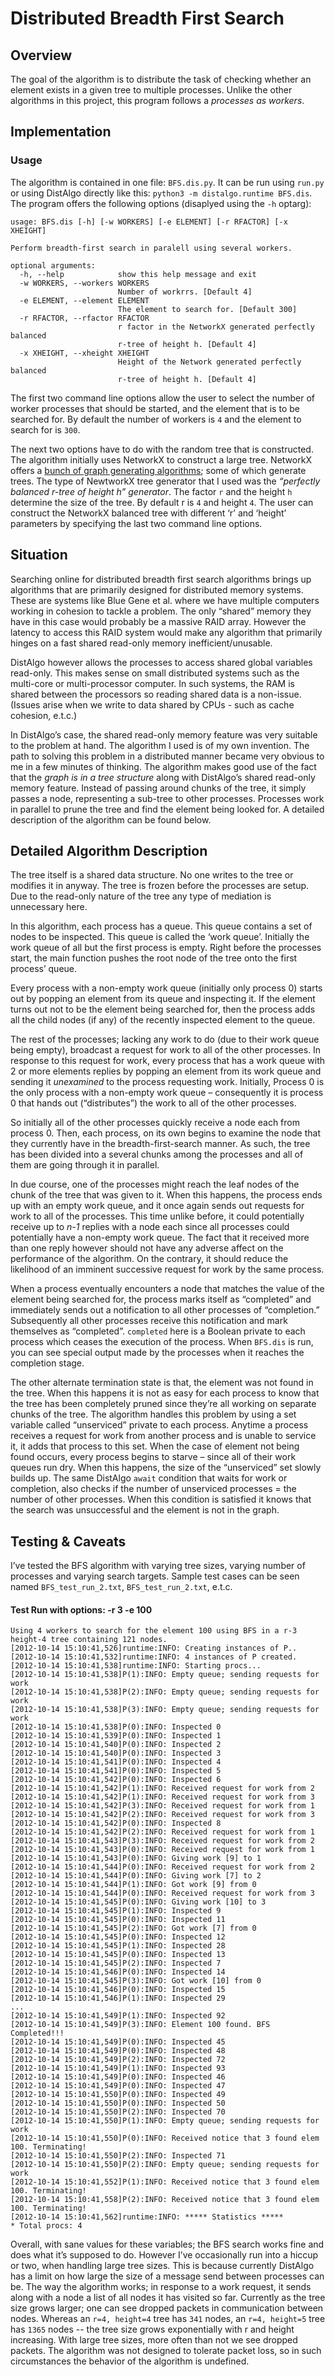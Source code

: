Distributed Breadth First Search
================================

Overview
--------

The goal of the algorithm is to distribute the task of checking whether an element exists in a given tree to multiple processes. Unlike the other algorithms in this project, this program follows a _processes as workers_.

Implementation
--------------

### Usage

The algorithm is contained in one file: `BFS.dis.py`. It can be run using `run.py` or using DistAlgo directly like this: `python3 -m distalgo.runtime BFS.dis`. The program offers the following options (disaplyed using the `-h` optarg):

	usage: BFS.dis [-h] [-w WORKERS] [-e ELEMENT] [-r RFACTOR] [-x XHEIGHT]

	Perform breadth-first search in paralell using several workers.

	optional arguments:
	  -h, --help            show this help message and exit
	  -w WORKERS, --workers WORKERS
	                        Number of workrrs. [Default 4]
	  -e ELEMENT, --element ELEMENT
	                        The element to search for. [Default 300]
	  -r RFACTOR, --rfactor RFACTOR
	                        r factor in the NetworkX generated perfectly balanced
	                        r-tree of height h. [Default 4]
	  -x XHEIGHT, --xheight XHEIGHT
	                        Height of the Network generated perfectly balanced
	                        r-tree of height h. [Default 4]

The first two command line options allow the user to select the number of worker processes that should be started, and the element that is to be searched for. By default the number of workers is `4` and the element to search for is `300`.

The next two options have to do with the random tree that is constructed. The algorithm initially uses NetworkX to construct a large tree. NetworkX offers a [bunch of graph generating algorithms](http://networkx.lanl.gov/reference/generators.html); some of which generate trees. The type of NewtworkX tree generator that I used was the *“perfectly balanced r-tree of height h” generator*. The factor `r` and the height `h` determine the size of the tree. By default r is `4` and height `4`. The user can construct the NetworkX balanced tree with different ‘r’ and ‘height’ parameters by specifying the last two command line options.

Situation
---------

Searching online for distributed breadth first search algorithms brings up algorithms that are primarily designed for distributed memory systems. These are systems like Blue Gene et al. where we have multiple computers working in cohesion to tackle a problem. The only “shared” memory they have in this case would probably be a massive RAID array. However the latency to access this RAID system would make any algorithm that primarily hinges on a fast shared read-only memory inefficient/unusable.

DistAlgo however allows the processes to access shared global variables read-only. This makes sense on small distributed systems such as the multi-core or multi-processor computer. In such systems, the RAM is shared between the processors so reading shared data is a non-issue. (Issues arise when we write to data shared by CPUs - such as cache cohesion, e.t.c.)

In DistAlgo’s case, the shared read-only memory feature was very suitable to the problem at hand. The algorithm I used is of my own invention. The path to solving this problem in a distributed manner became very obvious to me in a few minutes of thinking. The algorithm makes good use of the fact that the _graph is in a *tree structure*_ along with DistAlgo’s shared read-only memory feature. Instead of passing around chunks of the tree, it simply passes a node, representing a sub-tree to other processes. Processes work in parallel to prune the tree and find the element being looked for. A detailed description of the algorithm can be found below.

Detailed Algorithm Description
------------------------------

The tree itself is a shared data structure. No one writes to the tree or modifies it in anyway. The tree is frozen before the processes are setup. Due to the read-only nature of the tree any type of mediation is unnecessary here.

In this algorithm, each process has a queue. This queue contains a set of nodes to be inspected. This queue is called the ‘work queue’. Initially the work queue of all but the first process is empty. Right before the processes start, the main function pushes the root node of the tree onto the first process’ queue.

Every process with a non-empty work queue (initially only process 0) starts out by popping an element from its queue and inspecting it. If the element turns out not to be the element being searched for, then the process adds all the child nodes (if any) of the recently inspected element to the queue.

The rest of the processes; lacking any work to do (due to their work queue being empty), broadcast a request for work to all of the other processes. In response to this request for work, every process that has a work queue with 2 or more elements replies by popping an element from its work queue and sending it _unexamined_ to the process requesting work. Initially, Process 0 is the only process with a non-empty work queue – consequently it is process 0 that hands out (“distributes”) the work to all of the other processes.

So initially all of the other processes quickly receive a node each from process 0. Then, each process, on its own begins to examine the node that they currently have in the breadth-first-search manner. As such, the tree has been divided into a several chunks among the processes and all of them are going through it in parallel.

In due course, one of the processes might reach the leaf nodes of the chunk of the tree that was given to it. When this happens, the process ends up with an empty work queue, and it once again sends out requests for work to all of the processes. This time unlike before, it could potentially receive up to *n-1* replies with a node each since all processes could potentially have a non-empty work queue. The fact that it received more than one reply however should not have any adverse affect on the performance of the algorithm. On the contrary, it should reduce the likelihood of an imminent successive request for work by the same process.

When a process eventually encounters a node that matches the value of the element being searched for, the process marks itself as “completed” and immediately sends out a notification to all other processes of “completion.” Subsequently all other processes receive this notification and mark themselves as “completed”. `completed` here is a Boolean private to each process which ceases the execution of the process. When `BFS.dis` is run, you can see special output made by the processes when it reaches the completion stage.

The other alternate termination state is that, the element was not found in the tree. When this happens it is not as easy for each process to know that the tree has been completely pruned since they’re all working on separate chunks of the tree. The algorithm handles this problem by using a set variable called “unserviced” private to each process. Anytime a process receives a request for work from another process and is unable to service it, it adds that process to this set. When the case of element not being found occurs, every process begins to starve – since all of their work queues run dry. When this happens, the size of the “unserviced” set slowly builds up. The same DistAlgo `await` condition that waits for work or completion, also checks if the number of unserviced processes = the number of other processes. When this condition is satisfied it knows that the search was unsuccessful and the element is not in the graph.

Testing & Caveats
-----------------
I’ve tested the BFS algorithm with varying tree sizes, varying number of processes and varying search targets. Sample test cases can be seen named `BFS_test_run_2.txt`, `BFS_test_run_2.txt`, e.t.c.


#### Test Run with options: -r 3 -e 100

	Using 4 workers to search for the element 100 using BFS in a r-3 height-4 tree containing 121 nodes.
	[2012-10-14 15:10:41,526]runtime:INFO: Creating instances of P..
	[2012-10-14 15:10:41,532]runtime:INFO: 4 instances of P created.
	[2012-10-14 15:10:41,538]runtime:INFO: Starting procs...
	[2012-10-14 15:10:41,538]P(1):INFO: Empty queue; sending requests for work
	[2012-10-14 15:10:41,538]P(2):INFO: Empty queue; sending requests for work
	[2012-10-14 15:10:41,538]P(3):INFO: Empty queue; sending requests for work
	[2012-10-14 15:10:41,538]P(0):INFO: Inspected 0
	[2012-10-14 15:10:41,539]P(0):INFO: Inspected 1
	[2012-10-14 15:10:41,540]P(0):INFO: Inspected 2
	[2012-10-14 15:10:41,540]P(0):INFO: Inspected 3
	[2012-10-14 15:10:41,541]P(0):INFO: Inspected 4
	[2012-10-14 15:10:41,541]P(0):INFO: Inspected 5
	[2012-10-14 15:10:41,542]P(0):INFO: Inspected 6
	[2012-10-14 15:10:41,542]P(1):INFO: Received request for work from 2
	[2012-10-14 15:10:41,542]P(1):INFO: Received request for work from 3
	[2012-10-14 15:10:41,542]P(3):INFO: Received request for work from 1
	[2012-10-14 15:10:41,542]P(2):INFO: Received request for work from 3
	[2012-10-14 15:10:41,542]P(0):INFO: Inspected 8
	[2012-10-14 15:10:41,542]P(2):INFO: Received request for work from 1
	[2012-10-14 15:10:41,543]P(3):INFO: Received request for work from 2
	[2012-10-14 15:10:41,543]P(0):INFO: Received request for work from 1
	[2012-10-14 15:10:41,543]P(0):INFO: Giving work [9] to 1
	[2012-10-14 15:10:41,544]P(0):INFO: Received request for work from 2
	[2012-10-14 15:10:41,544]P(0):INFO: Giving work [7] to 2
	[2012-10-14 15:10:41,544]P(1):INFO: Got work [9] from 0
	[2012-10-14 15:10:41,544]P(0):INFO: Received request for work from 3
	[2012-10-14 15:10:41,545]P(0):INFO: Giving work [10] to 3
	[2012-10-14 15:10:41,545]P(1):INFO: Inspected 9
	[2012-10-14 15:10:41,545]P(0):INFO: Inspected 11
	[2012-10-14 15:10:41,545]P(2):INFO: Got work [7] from 0
	[2012-10-14 15:10:41,545]P(0):INFO: Inspected 12
	[2012-10-14 15:10:41,545]P(1):INFO: Inspected 28
	[2012-10-14 15:10:41,545]P(0):INFO: Inspected 13
	[2012-10-14 15:10:41,545]P(2):INFO: Inspected 7
	[2012-10-14 15:10:41,546]P(0):INFO: Inspected 14
	[2012-10-14 15:10:41,545]P(3):INFO: Got work [10] from 0
	[2012-10-14 15:10:41,546]P(0):INFO: Inspected 15
	[2012-10-14 15:10:41,546]P(1):INFO: Inspected 29
	...
	[2012-10-14 15:10:41,549]P(1):INFO: Inspected 92
	[2012-10-14 15:10:41,549]P(3):INFO: Element 100 found. BFS Completed!!!
	[2012-10-14 15:10:41,549]P(0):INFO: Inspected 45
	[2012-10-14 15:10:41,549]P(0):INFO: Inspected 48
	[2012-10-14 15:10:41,549]P(2):INFO: Inspected 72
	[2012-10-14 15:10:41,549]P(1):INFO: Inspected 93
	[2012-10-14 15:10:41,549]P(0):INFO: Inspected 46
	[2012-10-14 15:10:41,549]P(0):INFO: Inspected 47
	[2012-10-14 15:10:41,550]P(0):INFO: Inspected 49
	[2012-10-14 15:10:41,550]P(0):INFO: Inspected 50
	[2012-10-14 15:10:41,550]P(2):INFO: Inspected 70
	[2012-10-14 15:10:41,550]P(1):INFO: Empty queue; sending requests for work
	[2012-10-14 15:10:41,550]P(0):INFO: Received notice that 3 found elem 100. Terminating!
	[2012-10-14 15:10:41,550]P(2):INFO: Inspected 71
	[2012-10-14 15:10:41,550]P(2):INFO: Empty queue; sending requests for work
	[2012-10-14 15:10:41,552]P(1):INFO: Received notice that 3 found elem 100. Terminating!
	[2012-10-14 15:10:41,558]P(2):INFO: Received notice that 3 found elem 100. Terminating!
	[2012-10-14 15:10:41,562]runtime:INFO: ***** Statistics *****
	* Total procs: 4


Overall, with sane values for these variables; the BFS search works fine and does what it’s supposed to do. However I’ve occasionally  run into a hiccup or two, when handling large tree sizes. This is because currently DistAlgo has a limit on how large the size of a message send between processes can be. The way the algorithm works; in response to a work request, it sends along with a node a list of all nodes it has visited so far. Currently as the tree size grows larger; one can see dropped packets in communication between nodes. Whereas an `r=4, height=4` tree has `341` nodes, an `r=4, height=5` tree has `1365` nodes -- the tree size grows exponentially with r and height increasing. With large tree sizes, more often than not we see dropped packets. The algorithm was not designed to tolerate packet loss, so in such circumstances the behavior of the algorithm is undefined.
